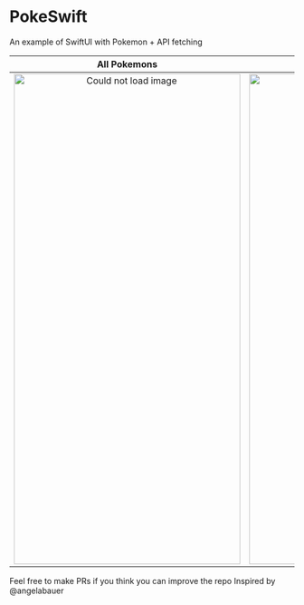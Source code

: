 # PokeSwift
An example of SwiftUI with Pokemon + API fetching

| All Pokemons        | Detailed Pokemon  |
|:-----------------:|:---------------------:| 
|<img src= "https://user-images.githubusercontent.com/42418337/68131560-4337a280-feeb-11e9-91d4-5b96aeee132e.PNG" width="400" height = "865" alt = "Could not load image">|<img src= "https://user-images.githubusercontent.com/42418337/68131622-5b0f2680-feeb-11e9-882c-eda36019853e.PNG" width="400" height = "865" alt = "Could not load image">|

Feel free to make PRs if you think you can improve the repo
Inspired by @angelabauer
